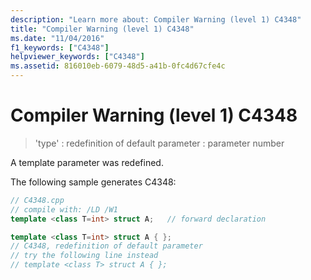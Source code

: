 ```yaml
---
description: "Learn more about: Compiler Warning (level 1) C4348"
title: "Compiler Warning (level 1) C4348"
ms.date: "11/04/2016"
f1_keywords: ["C4348"]
helpviewer_keywords: ["C4348"]
ms.assetid: 816010eb-6079-48d5-a41b-0fc4d67cfe4c
---
```

# Compiler Warning (level 1) C4348

> 'type' : redefinition of default parameter : parameter number

A template parameter was redefined.

The following sample generates C4348:

```cpp
// C4348.cpp
// compile with: /LD /W1
template <class T=int> struct A;   // forward declaration

template <class T=int> struct A { };
// C4348, redefinition of default parameter
// try the following line instead
// template <class T> struct A { };
```

